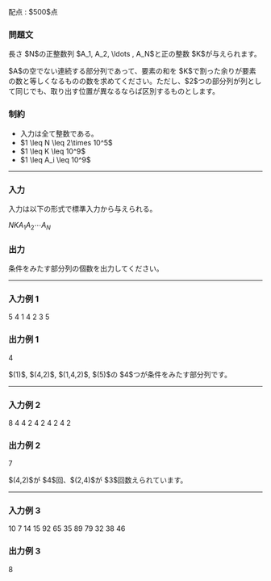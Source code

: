 
<div>

<span>

<span>

<p>
配点 : $500$点
</p>

<div>

<section>

### **問題文**

<p>
長さ $N$の正整数列 $A_1, A_2, \ldots , A_N$と正の整数 $K$が与えられます。
</p>

<p>
$A$の空でない連続する部分列であって、要素の和を $K$で割った余りが要素の数と等しくなるものの数を求めてください。ただし、$2$つの部分列が列として同じでも、取り出す位置が異なるならば区別するものとします。
</p>

</section>

</div>

<div>

<section>

### **制約**

<ul>

<li>
入力は全て整数である。
</li>

<li>
$1 \leq N \leq 2\times 10^5$
</li>

<li>
$1 \leq K \leq 10^9$
</li>

<li>
$1 \leq A_i \leq 10^9$
</li>

</ul>

</section>

</div>

---

<div>

<div>

<section>

### **入力**

<p>
入力は以下の形式で標準入力から与えられる。
</p>

<div>

$N$$K$$A_1$$A_2$$\cdots$$A_N$
</div>

</section>

</div>

<div>

<section>

### **出力**

<p>
条件をみたす部分列の個数を出力してください。
</p>

</section>

</div>

</div>

---

<div>

<section>

### **入力例 1**

<div>

5 4
1 4 2 3 5

</div>

</section>

</div>

<div>

<section>

### **出力例 1**

<div>

4

</div>

<p>
$(1)$, $(4,2)$, $(1,4,2)$, $(5)$の $4$つが条件をみたす部分列です。
</p>

</section>

</div>

---

<div>

<section>

### **入力例 2**

<div>

8 4
4 2 4 2 4 2 4 2

</div>

</section>

</div>

<div>

<section>

### **出力例 2**

<div>

7

</div>

<p>
$(4,2)$が $4$回、$(2,4)$が $3$回数えられています。
</p>

</section>

</div>

---

<div>

<section>

### **入力例 3**

<div>

10 7
14 15 92 65 35 89 79 32 38 46

</div>

</section>

</div>

<div>

<section>

### **出力例 3**

<div>

8

</div>

</section>

</div>

</span>

</span>

</div>
